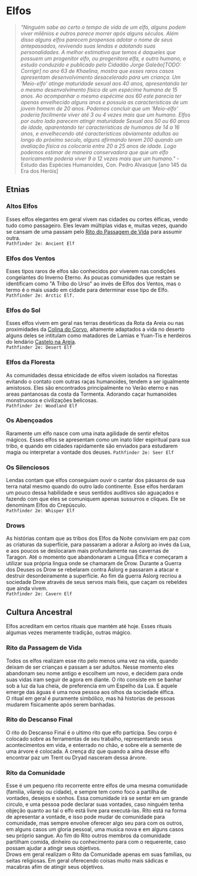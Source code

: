 # Elfos

> *"Ninguém sabe ao certo o tempo de vida de um elfo, alguns podem viver milênios e outros parece morrer após alguns séculos. Além disso alguns elfos parecem propensos adotar o nome de seus antepassados, revivendo suas lendas e adotando suas personalidades. A melhor estimativa que temos é daqueles que possuem um progenitor elfo, ou progenitora elfa, e outro humano, o estudo conduzido e publicado pelo Cidadão Jorge Galeão[TODO: Corrigir] no ano 63 de Khaelina, mostra que esses raros casos apresentam desenvolvimento desacelerado para um criança. Um 'Meio-elfo' atinge maturidade sexual aos 40 anos, apresentando ter o mesmo desenvolvimento físico de um espécime humano de 15 anos. Ao acompanhar o mesmo espécime aos 60 este parecia ter apenas envelhecido alguns anos e possuía as características de um jovem homem de 20 anos. Podemos concluir que um 'Meio-elfo' poderia facilmente viver até 3 ou 4 vezes mais que um humano. Elfos por outro lado parecem atingir maturidade Sexual aos 50 ou 60 anos de idade, aparentando ter características de humanos de 14 a 16 anos, e envelhecendo até características obviamente adultas ao longo do próximo seculo, alguns afirmando terem 200 quando um avaliação física os colocaria entre 20 a 25 anos de idade. Logo podemos estimar de maneira conservadora que que um elfo teoricamente poderia viver 9 a 12 vezes mais que um humano."* - Estudo das Espécies Humanoides, Con. Pedro Alvasque [ano 145 da Era dos Heróis]

## Etnias
### Altos Elfos
Esses elfos elegantes em geral vivem nas cidades ou cortes élficas, vendo tudo como passageiro. Eles levam múltiplas vidas e, muitas vezes, quando se cansam de uma passam pelo [Rito do Passagem de Vida](#Rito-da-Passagem-de-Vida) para assumir outra.  
`Pathfinder 2e: Ancient Elf`

### Elfos dos Ventos
Esses tipos raros de elfos são conhecidos por viverem nas condições congelantes do Inverno Eterno. As poucas comunidades que restam se identificam como "A Tribo do Urso" ao invés de Elfos dos Ventos, mas o termo é o mais usado em cidade para determinar esse tipo de Elfo.  
`Pathfinder 2e: Arctic Elf.`

### Elfos do Sol
Esses elfos vivem em geral nas terras desérticas da Rota da Areia ou nas proximidades da [Colina do Corvo](../Geografia/Plano%20Material/Terras%20Elficas.md#Colina-do-Corvo), altamente adaptados a vida no deserto alguns deles se intitulam como matadores de Lamias e Yuan-Tis e herdeiros do lendário [Castelo na Areia]().  
`Pathfinder 2e: Desert Elf`

### Elfos da Floresta
As comunidades dessa etnicidade de elfos vivem isolados na florestas evitando o contato com outras raças humanoides, tendem a ser igualmente amistosos. Eles são encontrados principalmente no Verão eterno e nas areas pantanosas da costa da Tormenta. Adorando caçar humanoides monstruosos e civilizações belicosas.  
`Pathfinder 2e: Woodland Elf`

### Os Abençoados
Raramente um elfo nasce com uma inata agilidade de sentir efeitos mágicos. Esses elfos se apresentam como um inato líder espiritual para sua tribo, e quando em cidades rapidamente são enviados para estudarem magia ou interpretar a vontade dos deuses.
`Pathfinder 2e: Seer Elf`

### Os Silenciosos
Lendas contam que elfos conseguiam ouvir o cantar dos pássaros de sua terra natal mesmo quando do outro lado continente. Esse elfos herdaram um pouco dessa habilidade e seus sentidos auditivos são aguaçados e fazendo com que eles se comuniquem apenas sussurros e cliques. Ele se denominam Elfos do Crepúsculo.  
`Pathfinder 2e: Whisper Elf`

### Drows
As histórias contam que as tribos dos Elfos da Noite conviviam em paz com as criaturas da superfície, para passaram a adorar a Äslorg ao invés da Lua, e aos poucos se deslocaram mais profundamente nas cavernas de Taragon. Até o momento que abandonaram a Lingua Élfica e começaram a utilizar sua própria lingua onde se chamaram de Drow. Durante a Guerra dos Deuses os Drow se rebelaram contra Äslorg e passaram a atacar e destruir desordeiramente a superfície. Ao fim da guerra Aslorg recriou a sociedade Drow através de seus servos mais fieis, que caçam os rebeldes que ainda vivem.  
`Pathfinder 2e: Cavern Elf`

## Cultura Ancestral
Elfos acreditam em certos rituais que mantém até hoje. Esses rituais algumas vezes meramente tradição, outras mágico.

### Rito da Passagem de Vida
Todos os elfos realizam esse rito pelo menos uma vez na vida, quando deixam de ser crianças e passam a ser adultos. Nesse momento eles abandonam seu nome antigo e escolhem um novo, e decidem para onde suas vidas iram seguir de agora em diante. O rito consiste em se banhar sob a luz da lua cheia, de preferencia em um Espelho da Lua. E aquele emerge das águas é uma nova pessoa aos olhos da sociedade élfica.  
O ritual em geral é puramente simbólico, mas há historias de pessoas mudarem fisicamente após serem banhadas.
  
### Rito do Descanso Final
O rito do Descanso Final é o ultimo rito que elfo participa. Seu corpo é colocado sobre as ferramentas de seu trabalho, representando seus acontecimentos em vida, e enterrado no chão, e sobre ele a semente de uma árvore é colocada. A crença diz que quando a alma desse elfo encontrar paz um Trent ou Dryad nasceram dessa árvore.

### Rito da Comunidade
Esse é um pequeno rito recorrente entre elfos de uma mesma comunidade (familia, vilarejo ou cidade), e sempre tem como foco a partilha de vontades, desejos e sonhos. Essa comunidade irá se sentar em um grande circulo, e uma pessoa pode declarar suas vontades, caso ninguém tenha objeção quanto ao tal o elfo está livre para executá-las. Rito está na forma de apresentar a vontade, e isso pode mudar de comunidade para comunidade, mas sempre envolve oferecer algo seu para com os outros, em alguns casos um gloria pessoal, uma musica nova e em alguns casos seu próprio sangue. Ao fim do Rito outros membros da comunidade partilham comida, dinheiro ou conhecimento para com o requerente, caso possam ajudar a atingir seus objetivos.  
Drows em geral realizam o Rito da Comunidade apenas em suas famílias, ou seitas religiosas. Em geral oferecendo coisas muito mais sádicas e macabras afim de atingir seus objetivos.